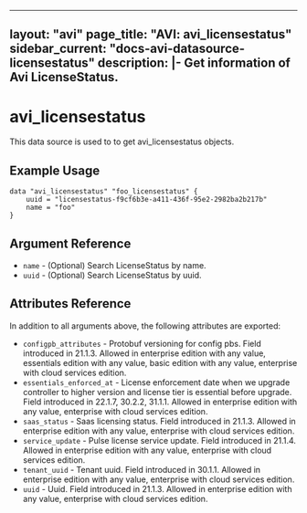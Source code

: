 <!--
    Copyright 2021 VMware, Inc.
    SPDX-License-Identifier: Mozilla Public License 2.0
-->
---
layout: "avi"
page_title: "AVI: avi_licensestatus"
sidebar_current: "docs-avi-datasource-licensestatus"
description: |-
  Get information of Avi LicenseStatus.
---

# avi_licensestatus

This data source is used to to get avi_licensestatus objects.

## Example Usage

```hcl
data "avi_licensestatus" "foo_licensestatus" {
    uuid = "licensestatus-f9cf6b3e-a411-436f-95e2-2982ba2b217b"
    name = "foo"
}
```

## Argument Reference

* `name` - (Optional) Search LicenseStatus by name.
* `uuid` - (Optional) Search LicenseStatus by uuid.

## Attributes Reference

In addition to all arguments above, the following attributes are exported:

* `configpb_attributes` - Protobuf versioning for config pbs. Field introduced in 21.1.3. Allowed in enterprise edition with any value, essentials edition with any value, basic edition with any value, enterprise with cloud services edition.
* `essentials_enforced_at` - License enforcement date when we upgrade controller to higher version and license tier is essential before upgrade. Field introduced in 22.1.7, 30.2.2, 31.1.1. Allowed in enterprise edition with any value, enterprise with cloud services edition.
* `saas_status` - Saas licensing status. Field introduced in 21.1.3. Allowed in enterprise edition with any value, enterprise with cloud services edition.
* `service_update` - Pulse license service update. Field introduced in 21.1.4. Allowed in enterprise edition with any value, enterprise with cloud services edition.
* `tenant_uuid` - Tenant uuid. Field introduced in 30.1.1. Allowed in enterprise edition with any value, enterprise with cloud services edition.
* `uuid` - Uuid. Field introduced in 21.1.3. Allowed in enterprise edition with any value, enterprise with cloud services edition.

